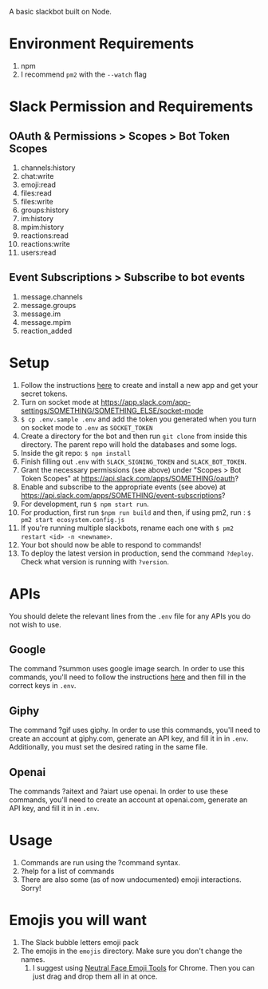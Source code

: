 A basic slackbot built on Node.

# Environment Requirements
1. npm
1. I recommend `pm2` with the `--watch` flag

# Slack Permission and Requirements
## OAuth & Permissions > Scopes > Bot Token Scopes
1. channels:history
1. chat:write
1. emoji:read
1. files:read
1. files:write
1. groups:history
1. im:history
1. mpim:history
1. reactions:read
1. reactions:write
1. users:read

## Event Subscriptions > Subscribe to bot events
1. message.channels
1. message.groups
1. message.im
1. message.mpim
1. reaction_added

# Setup
1. Follow the instructions [here](https://slack.dev/bolt-python/tutorial/getting-started) to create and install a new app and get your secret tokens.
1. Turn on socket mode at https://app.slack.com/app-settings/SOMETHING/SOMETHING_ELSE/socket-mode
1. `$ cp .env.sample .env` and add the token you generated when you turn on socket mode to `.env` as `SOCKET_TOKEN`
1. Create a directory for the bot and then run `git clone` from inside this directory. The parent repo will hold the databases and some logs.
1. Inside the git repo: `$ npm install`
1. Finish filling out `.env` with `SLACK_SIGNING_TOKEN` and `SLACK_BOT_TOKEN`.
1. Grant the necessary permissions (see above) under "Scopes > Bot Token Scopes" at https://api.slack.com/apps/SOMETHING/oauth?
1. Enable and subscribe to the appropriate events (see above) at https://api.slack.com/apps/SOMETHING/event-subscriptions?
1. For development, run `$ npm start run`.
1. For production, first run `$npm run build` and then, if using pm2, run : `$ pm2 start ecosystem.config.js`
1. If you're running multiple slackbots, rename each one with `$ pm2 restart <id> -n <newname>`.
1. Your bot should now be able to respond to commands!
1. To deploy the latest version in production, send the command `?deploy`. Check what version is running with `?version`.

# APIs
You should delete the relevant lines from the `.env` file for any APIs you do not wish to use.

## Google
The command ?summon uses google image search. In order to use this commands, you'll need to follow the instructions [here](https://github.com/abhi11210646/image-search-google) and then fill in the correct keys in `.env`.

## Giphy
The command ?gif uses giphy. In order to use this commands, you'll need to create an account at giphy.com, generate an API key, and fill it in in `.env`. Additionally, you must set the desired rating in the same file.

## Openai
The commands ?aitext and ?aiart use openai. In order to use these commands, you'll need to create an account at openai.com, generate an API key, and fill it in in `.env`.

# Usage
1. Commands are run using the ?command syntax.
1. ?help for a list of commands
1. There are also some (as of now undocumented) emoji interactions. Sorry!

# Emojis you will want
1. The Slack bubble letters emoji pack
1. The emojis in the `emojis` directory. Make sure you don't change the names.
    1. I suggest using [Neutral Face Emoji Tools](https://chrome.google.com/webstore/detail/neutral-face-emoji-tools/anchoacphlfbdomdlomnbbfhcmcdmjej) for Chrome. Then you can just drag and drop them all in at once.
